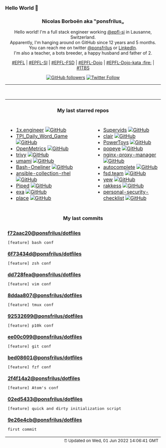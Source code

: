### Hello World 👋

<p align="center">
  <!-- use https://avatars.githubusercontent.com/u/176002?v=4 for your default github picture 
  <img src="https://raw.githubusercontent.com/ponsfrilus/ponsfrilus/master/img/ponsfrilus.png" title="Nicolas Borboën aka ‟ponsfrilus„" alt="Nicolas Borboën aka ‟ponsfrilus„" /> -->
  <h3 align="center">
    Nicolas Borboën aka ‟ponsfrilus„
  </h3>
  <p align="center">
    Hello world! I'm a full stack engineer working <a href="https://github.com/epfl-si">@epfl-si</a> in Lausanne, Switzerland.
    <br />Apparently, I'm hanging around on GitHub since 12 years and 5 months.
    <br />You can reach me on twitter <a href="https://twitter.com/ponsfrilus">@ponsfrilus</a> or <a href="http://linkedin.com/in/nicolasborboen">LinkedIn</a>.
    <br />I'm also a teacher, a bots breeder, a happy husband and father of 2.
  </p>
  <p align="center">
    <a href="https://www.epfl.ch">#EPFL</a> | 
    <a href="https://github.com/epfl-si/">#EPFL-SI</a> | 
    <a href="https://github.com/epfl-fsd">#EPFL-FSD</a> | 
    <a href="https://github.com/topics/epfl-dojo">#EPFL-Dojo</a> | 
    <a href="https://github.com/topics/epfl-dojo-kata">#EPFL-Dojo-kata :fire:</a> | 
    <a href="https://en.wikipedia.org/wiki/Indentation_style#Variant:_1TBS_(OTBS)">#1TBS</a>
  </p>
  <p align="center">
    <a href="https://github.com/ponsfrilus"><img alt="GitHub followers" src="https://img.shields.io/github/followers/ponsfrilus?label=Follow%20me%20on%20github&style=social"></a>
    <a href="https://twitter.com/ponsfrilus"><img alt="Twitter Follow" src="https://img.shields.io/twitter/follow/ponsfrilus?label=follow%20me%20on%20twitter&style=social"></a>
  </p>
  </p><hr><table align="center">
<tr>
<td colspan="2" align="center"><h4>My last starred repos</h4></td>
</tr>
<tr>
<td valign="top">
<ul>
<li>
<a href="https://github.com/cutenode/1x.engineer" title="The official website of 1x Engineers around the world" target="_blank">1x.engineer</a>&nbsp;<a href="https://github.com/cutenode/1x.engineer" title="The official website of 1x Engineers around the world" target="_blank"><img src="https://img.shields.io/github/stars/cutenode/1x.engineer?style=social" alt="GitHub"></a>
</li>
<li>
<a href="https://github.com/noah-barberini/TPI_Daily_Word_Game" title="null" target="_blank">TPI_Daily_Word_Game</a>&nbsp;<a href="https://github.com/noah-barberini/TPI_Daily_Word_Game" title="null" target="_blank"><img src="https://img.shields.io/github/stars/noah-barberini/TPI_Daily_Word_Game?style=social" alt="GitHub"></a>
</li>
<li>
<a href="https://github.com/OpenObservability/OpenMetrics" title="Evolving the Prometheus exposition format into a standard." target="_blank">OpenMetrics</a>&nbsp;<a href="https://github.com/OpenObservability/OpenMetrics" title="Evolving the Prometheus exposition format into a standard." target="_blank"><img src="https://img.shields.io/github/stars/OpenObservability/OpenMetrics?style=social" alt="GitHub"></a>
</li>
<li>
<a href="https://github.com/aquasecurity/trivy" title="Scanner for vulnerabilities in container images, file systems, and Git repositories, as well as for configuration issues and hard-coded secrets" target="_blank">trivy</a>&nbsp;<a href="https://github.com/aquasecurity/trivy" title="Scanner for vulnerabilities in container images, file systems, and Git repositories, as well as for configuration issues and hard-coded secrets" target="_blank"><img src="https://img.shields.io/github/stars/aquasecurity/trivy?style=social" alt="GitHub"></a>
</li>
<li>
<a href="https://github.com/mikecao/umami" title="Umami is a simple, fast, privacy-focused alternative to Google Analytics." target="_blank">umami</a>&nbsp;<a href="https://github.com/mikecao/umami" title="Umami is a simple, fast, privacy-focused alternative to Google Analytics." target="_blank"><img src="https://img.shields.io/github/stars/mikecao/umami?style=social" alt="GitHub"></a>
</li>
<li>
<a href="https://github.com/onceupon/Bash-Oneliner" title="A collection of handy Bash One-Liners and terminal tricks for data processing and Linux system maintenance." target="_blank">Bash-Oneliner</a>&nbsp;<a href="https://github.com/onceupon/Bash-Oneliner" title="A collection of handy Bash One-Liners and terminal tricks for data processing and Linux system maintenance." target="_blank"><img src="https://img.shields.io/github/stars/onceupon/Bash-Oneliner?style=social" alt="GitHub"></a>
</li>
<li>
<a href="https://github.com/epfl-si/ansible-collection-rhel" title="Collection of Ansible roles to setup and manage components of RHEL like ntp, sshd, users, ... " target="_blank">ansible-collection-rhel</a>&nbsp;<a href="https://github.com/epfl-si/ansible-collection-rhel" title="Collection of Ansible roles to setup and manage components of RHEL like ntp, sshd, users, ... " target="_blank"><img src="https://img.shields.io/github/stars/epfl-si/ansible-collection-rhel?style=social" alt="GitHub"></a>
</li>
<li>
<a href="https://github.com/TeamPiped/Piped" title="An alternative privacy-friendly YouTube frontend which is efficient by design." target="_blank">Piped</a>&nbsp;<a href="https://github.com/TeamPiped/Piped" title="An alternative privacy-friendly YouTube frontend which is efficient by design." target="_blank"><img src="https://img.shields.io/github/stars/TeamPiped/Piped?style=social" alt="GitHub"></a>
</li>
<li>
<a href="https://github.com/ogham/exa" title="A modern replacement for ‘ls’." target="_blank">exa</a>&nbsp;<a href="https://github.com/ogham/exa" title="A modern replacement for ‘ls’." target="_blank"><img src="https://img.shields.io/github/stars/ogham/exa?style=social" alt="GitHub"></a>
</li>
<li>
<a href="https://github.com/dynastic/place" title="An open-source recreation of Reddit's /r/place. " target="_blank">place</a>&nbsp;<a href="https://github.com/dynastic/place" title="An open-source recreation of Reddit's /r/place. " target="_blank"><img src="https://img.shields.io/github/stars/dynastic/place?style=social" alt="GitHub"></a>
</li>
</ul>
<img width="450" height="1" /></td>
<td valign="top">
<ul>
<li>
<a href="https://github.com/kilianm97/Supervids" title="TPI project" target="_blank">Supervids</a>&nbsp;<a href="https://github.com/kilianm97/Supervids" title="TPI project" target="_blank"><img src="https://img.shields.io/github/stars/kilianm97/Supervids?style=social" alt="GitHub"></a>
</li>
<li>
<a href="https://github.com/quay/clair" title="Vulnerability Static Analysis for Containers" target="_blank">clair</a>&nbsp;<a href="https://github.com/quay/clair" title="Vulnerability Static Analysis for Containers" target="_blank"><img src="https://img.shields.io/github/stars/quay/clair?style=social" alt="GitHub"></a>
</li>
<li>
<a href="https://github.com/microsoft/PowerToys" title="Windows system utilities to maximize productivity" target="_blank">PowerToys</a>&nbsp;<a href="https://github.com/microsoft/PowerToys" title="Windows system utilities to maximize productivity" target="_blank"><img src="https://img.shields.io/github/stars/microsoft/PowerToys?style=social" alt="GitHub"></a>
</li>
<li>
<a href="https://github.com/derailed/popeye" title="👀 A Kubernetes cluster resource sanitizer" target="_blank">popeye</a>&nbsp;<a href="https://github.com/derailed/popeye" title="👀 A Kubernetes cluster resource sanitizer" target="_blank"><img src="https://img.shields.io/github/stars/derailed/popeye?style=social" alt="GitHub"></a>
</li>
<li>
<a href="https://github.com/NginxProxyManager/nginx-proxy-manager" title="Docker container for managing Nginx proxy hosts with a simple, powerful interface" target="_blank">nginx-proxy-manager</a>&nbsp;<a href="https://github.com/NginxProxyManager/nginx-proxy-manager" title="Docker container for managing Nginx proxy hosts with a simple, powerful interface" target="_blank"><img src="https://img.shields.io/github/stars/NginxProxyManager/nginx-proxy-manager?style=social" alt="GitHub"></a>
</li>
<li>
<a href="https://github.com/withfig/autocomplete" title="Fig adds autocomplete to your terminal." target="_blank">autocomplete</a>&nbsp;<a href="https://github.com/withfig/autocomplete" title="Fig adds autocomplete to your terminal." target="_blank"><img src="https://img.shields.io/github/stars/withfig/autocomplete?style=social" alt="GitHub"></a>
</li>
<li>
<a href="https://github.com/epfl-fsd/fsd.team" title="null" target="_blank">fsd.team</a>&nbsp;<a href="https://github.com/epfl-fsd/fsd.team" title="null" target="_blank"><img src="https://img.shields.io/github/stars/epfl-fsd/fsd.team?style=social" alt="GitHub"></a>
</li>
<li>
<a href="https://github.com/yewstack/yew" title="Rust / Wasm framework for building client web apps" target="_blank">yew</a>&nbsp;<a href="https://github.com/yewstack/yew" title="Rust / Wasm framework for building client web apps" target="_blank"><img src="https://img.shields.io/github/stars/yewstack/yew?style=social" alt="GitHub"></a>
</li>
<li>
<a href="https://github.com/corneliusweig/rakkess" title="Review Access - kubectl plugin to show an access matrix for k8s server resources" target="_blank">rakkess</a>&nbsp;<a href="https://github.com/corneliusweig/rakkess" title="Review Access - kubectl plugin to show an access matrix for k8s server resources" target="_blank"><img src="https://img.shields.io/github/stars/corneliusweig/rakkess?style=social" alt="GitHub"></a>
</li>
<li>
<a href="https://github.com/Lissy93/personal-security-checklist" title="🔒 A curated checklist of 300+ tips for protecting digital security and privacy in 2022" target="_blank">personal-security-checklist</a>&nbsp;<a href="https://github.com/Lissy93/personal-security-checklist" title="🔒 A curated checklist of 300+ tips for protecting digital security and privacy in 2022" target="_blank"><img src="https://img.shields.io/github/stars/Lissy93/personal-security-checklist?style=social" alt="GitHub"></a>
</li>
</ul>
<img width="450" height="1" /></td>
</tr>
<tr>
<td colspan="2" align="center"><h4>My last commits</h4></td>
</tr>
<tr>
        <td colspan="2">
          <div><strong><a href="https://api.github.com/repos/ponsfrilus/dotfiles/commits/f72aac2097c03a3070b32f4f4f0bb27263c79c9d" title="2022-05-31T15:27:14.000+02:00" target="_blank">f72aac20</a><a href="https://github.com/ponsfrilus">@ponsfrilus</a><a href="https://github.com/ponsfrilus/dotfiles" title="null">/dotfiles</a></strong></div>
          <pre>[feature] bash conf</pre>
        </td>
        </tr><tr>
        <td colspan="2">
          <div><strong><a href="https://api.github.com/repos/ponsfrilus/dotfiles/commits/6f73434d1f95f6790c1e4f3d8698983e0b05589b" title="2022-05-31T15:21:08.000+02:00" target="_blank">6f73434d</a><a href="https://github.com/ponsfrilus">@ponsfrilus</a><a href="https://github.com/ponsfrilus/dotfiles" title="null">/dotfiles</a></strong></div>
          <pre>[feature] zsh conf</pre>
        </td>
        </tr><tr>
        <td colspan="2">
          <div><strong><a href="https://api.github.com/repos/ponsfrilus/dotfiles/commits/dd728fea6d59ee95fcc5b7342d32436e58af6366" title="2022-05-31T15:20:44.000+02:00" target="_blank">dd728fea</a><a href="https://github.com/ponsfrilus">@ponsfrilus</a><a href="https://github.com/ponsfrilus/dotfiles" title="null">/dotfiles</a></strong></div>
          <pre>[feature] vim conf</pre>
        </td>
        </tr><tr>
        <td colspan="2">
          <div><strong><a href="https://api.github.com/repos/ponsfrilus/dotfiles/commits/8ddaa807722fe79673ceb86d7a83d724b3826d52" title="2022-05-31T15:08:17.000+02:00" target="_blank">8ddaa807</a><a href="https://github.com/ponsfrilus">@ponsfrilus</a><a href="https://github.com/ponsfrilus/dotfiles" title="null">/dotfiles</a></strong></div>
          <pre>[feature] tmux conf</pre>
        </td>
        </tr><tr>
        <td colspan="2">
          <div><strong><a href="https://api.github.com/repos/ponsfrilus/dotfiles/commits/925326992944f99667b8872fb782dd70d7f9d198" title="2022-05-31T15:08:04.000+02:00" target="_blank">92532699</a><a href="https://github.com/ponsfrilus">@ponsfrilus</a><a href="https://github.com/ponsfrilus/dotfiles" title="null">/dotfiles</a></strong></div>
          <pre>[feature] p10k conf</pre>
        </td>
        </tr><tr>
        <td colspan="2">
          <div><strong><a href="https://api.github.com/repos/ponsfrilus/dotfiles/commits/ee00c0994adfd7d21df17998baca755e08806b7c" title="2022-05-31T15:07:40.000+02:00" target="_blank">ee00c099</a><a href="https://github.com/ponsfrilus">@ponsfrilus</a><a href="https://github.com/ponsfrilus/dotfiles" title="null">/dotfiles</a></strong></div>
          <pre>[feature] git conf</pre>
        </td>
        </tr><tr>
        <td colspan="2">
          <div><strong><a href="https://api.github.com/repos/ponsfrilus/dotfiles/commits/bed08601e54bc9206277719ef55d8455fbde5606" title="2022-05-31T15:07:22.000+02:00" target="_blank">bed08601</a><a href="https://github.com/ponsfrilus">@ponsfrilus</a><a href="https://github.com/ponsfrilus/dotfiles" title="null">/dotfiles</a></strong></div>
          <pre>[feature] fzf conf</pre>
        </td>
        </tr><tr>
        <td colspan="2">
          <div><strong><a href="https://api.github.com/repos/ponsfrilus/dotfiles/commits/2f4f14a2c0d4e16cfa41f7f6e6e6349652c95260" title="2022-05-31T15:06:54.000+02:00" target="_blank">2f4f14a2</a><a href="https://github.com/ponsfrilus">@ponsfrilus</a><a href="https://github.com/ponsfrilus/dotfiles" title="null">/dotfiles</a></strong></div>
          <pre>[feature] Atom's conf</pre>
        </td>
        </tr><tr>
        <td colspan="2">
          <div><strong><a href="https://api.github.com/repos/ponsfrilus/dotfiles/commits/02ed5433b7e7e786a82fb9e13b255c3a2efb5585" title="2022-05-31T15:06:24.000+02:00" target="_blank">02ed5433</a><a href="https://github.com/ponsfrilus">@ponsfrilus</a><a href="https://github.com/ponsfrilus/dotfiles" title="null">/dotfiles</a></strong></div>
          <pre>[feature] quick and dirty initialization script</pre>
        </td>
        </tr><tr>
        <td colspan="2">
          <div><strong><a href="https://api.github.com/repos/ponsfrilus/dotfiles/commits/9e26e4cb3046ed3cf0c97b4d4c6a290245694c99" title="2022-05-31T15:05:45.000+02:00" target="_blank">9e26e4cb</a><a href="https://github.com/ponsfrilus">@ponsfrilus</a><a href="https://github.com/ponsfrilus/dotfiles" title="null">/dotfiles</a></strong></div>
          <pre>first commit</pre>
        </td>
        </tr><tfoot>
<tr>
<td colspan="2" align="right">
<img width="900" height="1" />
<small>⏰ Updated on Wed, 01 Jun 2022 14:06:41 GMT</small>
</td>
</tr>
</tfoot>
<br />
</table>
